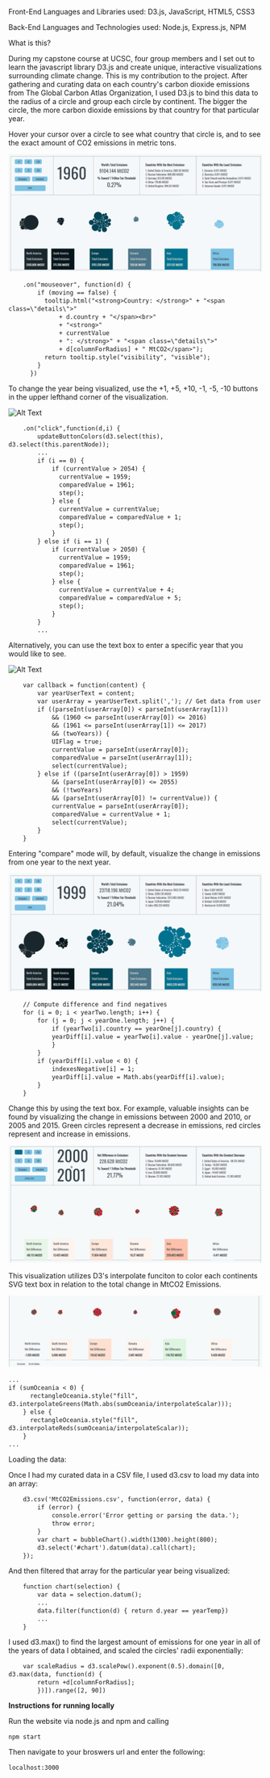 Front-End Languages and Libraries used: D3.js, JavaScript, HTML5, CSS3

Back-End Languages and Technologies used: Node.js, Express.js, NPM

What is this?

During my capstone course at UCSC, four group members and I set out to learn the javascript library D3.js and create unique, interactive visualizations surrounding climate change. This is my contribution to the project. After gathering and curating data on each country's carbon dioxide emissions from The Global Carbon Atlas Organization, I used D3.js to bind this data to the radius of a circle and group each circle by continent. The bigger the circle, the more carbon dioxide emissions by that country for that particular year.

Hover your cursor over a circle to see what country that circle is, and to see the exact amount of CO2 emissions in metric tons.

![Alt Text](https://github.com/Morganhtrotter/co2-visualization/blob/master/src/img/TooltipHover.gif)

		.on("mouseover", function(d) {
            if (moving == false) {
              tooltip.html("<strong>Country: </strong>" + "<span class=\"details\">"
                  + d.country + "</span><br>"
                  + "<strong>" 
                  + currentValue 
                  + ": </strong>" + "<span class=\"details\">"
                  + d[columnForRadius] + " MtCO2</span>");
              return tooltip.style("visibility", "visible");
            }
          })

To change the year being visualized, use the +1, +5, +10, -1, -5, -10 buttons in the upper lefthand corner of the visualization.

![Alt Text](https://github.com/Morganhtrotter/co2-visualization/blob/master/src/img/YearChanger.gif)

		.on("click",function(d,i) {
            updateButtonColors(d3.select(this), d3.select(this.parentNode));
            ...
            if (i == 0) {
                if (currentValue > 2054) {
                  currentValue = 1959;
                  comparedValue = 1961;
                  step();
                } else {
                  currentValue = currentValue;
                  comparedValue = comparedValue + 1;
                  step();
                }
            } else if (i == 1) {
                if (currentValue > 2050) {
                  currentValue = 1959;
                  comparedValue = 1961;
                  step();
                } else {
                  currentValue = currentValue + 4;
                  comparedValue = comparedValue + 5;
                  step();
                }
            }
            ...

Alternatively, you can use the text box to enter a specific year that you would like to see.

![Alt Text](https://github.com/Morganhtrotter/co2-visualization/blob/master/src/img/TextBox.gif)

      	var callback = function(content) {
          	var yearUserText = content;
          	var userArray = yearUserText.split(','); // Get data from user
          	if ((parseInt(userArray[0]) < parseInt(userArray[1])) 
                && (1960 <= parseInt(userArray[0]) <= 2016) 
                && (1961 <= parseInt(userArray[1]) <= 2017)
                && (twoYears)) {
              	UIFlag = true;
              	currentValue = parseInt(userArray[0]);
              	comparedValue = parseInt(userArray[1]);
              	select(currentValue);
          	} else if ((parseInt(userArray[0]) > 1959)
                && (parseInt(userArray[0]) <= 2055)
                && (!twoYears)
                && (parseInt(userArray[0]) != currentValue)) {
            	currentValue = parseInt(userArray[0]);
            	comparedValue = currentValue + 1;
            	select(currentValue);
          	}
      	}

Entering "compare" mode will, by default, visualize the change in emissions from one year to the next year.

![Alt Text](https://github.com/Morganhtrotter/co2-visualization/blob/master/src/img/Compare.gif)

		// Compute difference and find negatives
		for (i = 0; i < yearTwo.length; i++) {
			for (j = 0; j < yearOne.length; j++) {
				if (yearTwo[i].country == yearOne[j].country) {
				yearDiff[i].value = yearTwo[i].value - yearOne[j].value;
				}
			}
			if (yearDiff[i].value < 0) {
				indexesNegative[i] = 1;
				yearDiff[i].value = Math.abs(yearDiff[i].value);
			}
		}

Change this by using the text box. For example, valuable insights can be found by visualizing the change in emissions between 2000 and 2010, or 2005 and 2015. Green circles represent a decrease in emissions, red circles represent and increase in emissions.

![Alt Text](https://github.com/Morganhtrotter/co2-visualization/blob/master/src/img/CompareDecades.gif)

This visualization utilizes D3's interpolate funciton to color each continents SVG text box in relation to the total change in MtCO2 Emissions.

![Alt Text](https://github.com/Morganhtrotter/co2-visualization/blob/master/src/img/interpolate.gif)

	...
	if (sumOceania < 0) {
          rectangleOceania.style("fill", d3.interpolateGreens(Math.abs(sumOceania/interpolateScalar)));
        } else {
          rectangleOceania.style("fill", d3.interpolateReds(sumOceania/interpolateScalar));
        }
	...


Loading the data:

Once I had my curated data in a CSV file, I used d3.csv to load my data into an array:

		d3.csv('MtCO2Emissions.csv', function(error, data) {
			if (error) {
    			console.error('Error getting or parsing the data.');
    			throw error;
			}
			var chart = bubbleChart().width(1300).height(800);
			d3.select('#chart').datum(data).call(chart);
		});

And then filtered that array for the particular year being visualized:

		function chart(selection) {
      		var data = selection.datum();
      		...
      		data.filter(function(d) { return d.year == yearTemp})
      		...
      	}

I used d3.max() to find the largest amount of emissions for one year in all of the years of data I obtained, and scaled the circles' radii exponentially:

		var scaleRadius = d3.scalePow().exponent(0.5).domain([0, d3.max(data, function(d) {
        	return +d[columnForRadius];
      		})]).range([2, 90])

**Instructions for running locally**

Run the website via node.js and npm and calling

    npm start
    
Then navigate to your broswers url and enter the following:

    localhost:3000

